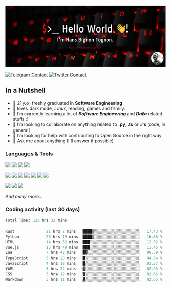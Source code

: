![Cover](assets/gh-readme-cover.png)

[![Telegram Contact](https://img.shields.io/badge/Telegram-%230088CC.svg?style=for-the-badge&logo=telegram&logoColor=white)](https://t.me/hanstobi) [![Twitter Contact](https://img.shields.io/badge/Twitter-%2308A0E9.svg?style=for-the-badge&logo=twitter&logoColor=white)](https://twitter.com/_tobihans)

## In a Nutshell
- 👤 21 y.o, freshly graduated in **Software Engineering**
- 🖤 loves dark mode, *Linux*, reading, games and family.
- 🌱 I’m currently learning a lot of ***Software Engineering*** and ***Data*** related stuffs :)
- 👯 I’m looking to collaborate on anything related to **.py**, **.ts** or **.rs** (code, in general)
- 🤔 I’m looking for help with contributing to Open Source in the right way
- 💬 Ask me about anything (I'll answer if possible)

### Languages & Tools
![](https://img.shields.io/badge/Linux-%23eab30f.svg?style=for-the-badge&logo=linux&logoColor=black) ![](https://img.shields.io/badge/Git-%23e54a2f.svg?style=for-the-badge&logo=git&logoColor=white) ![](https://img.shields.io/badge/Github-%231a1d21.svg?style=for-the-badge&logo=github&logoColor=white) ![](https://img.shields.io/badge/Docker-%230394f0.svg?style=for-the-badge&logo=docker&logoColor=white)

![](https://img.shields.io/badge/C-%231a1d21.svg?style=for-the-badge&logo=C&logoColor=white) ![](https://img.shields.io/badge/TypeScript-%230074c2.svg?style=for-the-badge&logo=typescript&logoColor=white) ![](https://img.shields.io/badge/Python-%23f0c540.svg?style=for-the-badge&logo=python) ![](https://img.shields.io/badge/Rust-%23ea4800.svg?style=for-the-badge&logo=rust) ![](https://img.shields.io/badge/Php-%237175aa.svg?style=for-the-badge&logo=php&logoColor=white) ![](https://img.shields.io/badge/HTML-%23d84924.svg?style=for-the-badge&logo=html5&logoColor=white) ![](https://img.shields.io/badge/Scss-%23c45f92.svg?style=for-the-badge&logo=sass&logoColor=white)

![](https://img.shields.io/badge/Vue-%23314559.svg?style=for-the-badge&logo=vue.js) ![](https://img.shields.io/badge/Laravel-%23e54a2f.svg?style=for-the-badge&logo=laravel&logoColor=white) ![](https://img.shields.io/badge/Adonis-%235a45ff.svg?style=for-the-badge&logo=adonisjs)

*And many more...*

### Coding activity (last 30 days)
<!--START_SECTION:waka-->

```python
Total Time: 120 hrs 32 mins

Rust              21 hrs 2 mins   ████▒░░░░░░░░░░░░░░░░░░░░   17.43 %
Python            20 hrs 19 mins  ████▒░░░░░░░░░░░░░░░░░░░░   16.85 %
HTML              14 hrs 52 mins  ███░░░░░░░░░░░░░░░░░░░░░░   12.32 %
Vue.js            13 hrs 49 mins  ███░░░░░░░░░░░░░░░░░░░░░░   11.45 %
Lua               7 hrs 42 mins   █▓░░░░░░░░░░░░░░░░░░░░░░░   06.39 %
TypeScript        5 hrs 28 mins   █░░░░░░░░░░░░░░░░░░░░░░░░   04.54 %
JavaScript        4 hrs 18 mins   █░░░░░░░░░░░░░░░░░░░░░░░░   03.57 %
YAML              3 hrs 32 mins   ▓░░░░░░░░░░░░░░░░░░░░░░░░   02.93 %
CSS               3 hrs 12 mins   ▓░░░░░░░░░░░░░░░░░░░░░░░░   02.66 %
Markdown          3 hrs 11 mins   ▓░░░░░░░░░░░░░░░░░░░░░░░░   02.65 %
```

<!--END_SECTION:waka-->
